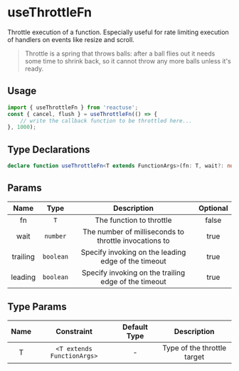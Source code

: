 # useThrottleFn

Throttle execution of a function. Especially useful for rate limiting execution of handlers on events like resize and scroll.

> Throttle is a spring that throws balls: after a ball flies out it needs some time to shrink back, so it cannot throw any more balls unless it's ready.

## Usage

```ts
import { useThrottleFn } from 'reactuse';
const { cancel, flush } = useThrottleFn(() => {
    // write the callback function to be throttled here...
}, 1000);
```

## Type Declarations

```ts
declare function useThrottleFn<T extends FunctionArgs>(fn: T, wait?: number, trailing?: boolean, leading?: boolean): DebouncedFunc<(...args: Parameters<T>) => ReturnType<T>>;
```

## Params

|   Name   |   Type    |                      Description                      | Optional |
| :------: | :-------: | :---------------------------------------------------: | :------: |
|    fn    |    `T`    |               The function to throttle                |  false   |
|   wait   | `number`  | The number of milliseconds to throttle invocations to |   true   |
| trailing | `boolean` |  Specify invoking on the leading edge of the timeout  |   true   |
| leading  | `boolean` | Specify invoking on the trailing edge of the timeout  |   true   |

## Type Params

| Name |         Constraint         | Default Type |         Description         |
| :--: | :------------------------: | :----------: | :-------------------------: |
|  T   | `<T extends FunctionArgs>` |      -       | Type of the throttle target |
